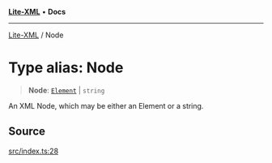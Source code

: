[**Lite-XML**](../README.md) • **Docs**

***

[Lite-XML](../globals.md) / Node

# Type alias: Node

> **Node**: [`Element`](../interfaces/Element.md) \| `string`

An XML Node, which may be either an Element or a string.

## Source

[src/index.ts:28](https://github.com/softcraft-development/lite-xml/blob/7f70177857958c974aa744b453180d0f3220277b/src/index.ts#L28)
